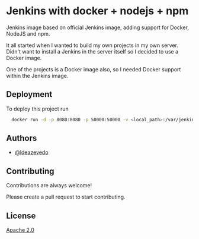 
# Jenkins with docker + nodejs + npm

Jenkins image based on official Jenkins image, adding support for Docker, NodeJS and npm.

It all started when I wanted to build my own projects in my own server. Didn't want to install a Jenkins in the server itself so I decided to use a Docker image.

One of the projects is a Docker image also, so I needed Docker support within the Jenkins image.


## Deployment

To deploy this project run

```bash
  docker run -d -p 8080:8080 -p 50000:50000 -v <local_path>:/var/jenkins_home -v /var/run/docker.sock:/var/run/docker.sock -v $(which docker):$(which docker) --name jenkins ldeazevedo/jenkins:latest
```


## Authors

- [@ldeazevedo](https://www.github.com/ldeazevedo)


## Contributing

Contributions are always welcome!

Please create a pull request to start contributing.


## License

[Apache 2.0](https://choosealicense.com/licenses/apache-2.0/)

